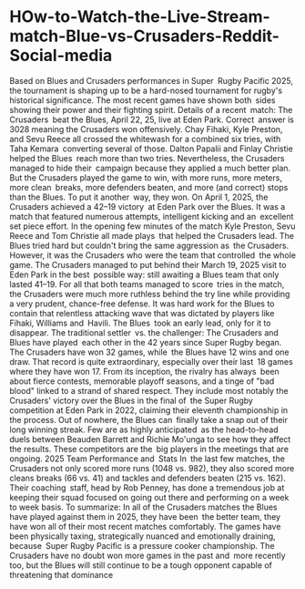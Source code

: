 # HOw-to-Watch-the-Live-Stream-match-Blue-vs-Crusaders-Reddit-Social-media


Based on Blues and Crusaders performances in Super Rugby Pacific 2025, the tournament is shaping up to be a hard-nosed tournament for rugby's historical significance. The most recent games have shown both sides showing their power and their fighting spirit.
Details of a recent match:
The Crusaders beat the Blues, April 22, 25, live at Eden Park. Correct answer is 3028 meaning the Crusaders won offensively. Chay Fihaki, Kyle Preston, and Sevu Reece all crossed the whitewash for a combined six tries, with Taha Kemara converting several of those. Dalton Papalii and Finlay Christie helped the Blues reach more than two tries. Nevertheless, the Crusaders managed to hide their campaign because they applied a much better plan. But the Crusaders played the game to win, with more runs, more meters, more clean breaks, more defenders beaten, and more (and correct) stops than the Blues. To put it another way, they won.
On April 1, 2025, the Crusaders achieved a 42–19 victory at Eden Park over the Blues. It was a match that featured numerous attempts, intelligent kicking and an excellent set piece effort. In the opening few minutes of the match Kyle Preston, Sevu Reece and Tom Christie all made plays that helped the Crusaders lead. The Blues tried hard but couldn't bring the same aggression as the Crusaders. However, it was the Crusaders who were the team that controlled the whole game.
The Crusaders managed to put behind their March 19, 2025 visit to Eden Park in the best possible way: still awaiting a Blues team that only lasted 41–19. For all that both teams managed to score tries in the match, the Crusaders were much more ruthless behind the try line while providing a very prudent, chance-free defense. It was hard work for the Blues to contain that relentless attacking wave that was dictated by players like Fihaki, Williams and Havili. The Blues took an early lead, only for it to disappear.
The traditional settler vs. the challenger:
The Crusaders and Blues have played each other in the 42 years since Super Rugby began. The Crusaders have won 32 games, while the Blues have 12 wins and one draw. That record is quite extraordinary, especially over their last 18 games where they have won 17.
From its inception, the rivalry has always been about fierce contests, memorable playoff seasons, and a tinge of "bad blood" linked to a strand of shared respect. They include most notably the Crusaders' victory over the Blues in the final of the Super Rugby competition at Eden Park in 2022, claiming their eleventh championship in the process. Out of nowhere, the Blues can finally take a snap out of their long winning streak.
Few are as highly anticipated as the head-to-head duels between Beauden Barrett and Richie Mo'unga to see how they affect the results. These competitors are the big players in the meetings that are ongoing.
2025 Team Performance and Stats
In the last few matches, the Crusaders not only scored more runs (1048 vs. 982), they also scored more cleans breaks (66 vs. 41) and tackles and defenders beaten (215 vs. 162).
Their coaching staff, head by Rob Penney, has done a tremendous job at keeping their squad focused on going out there and performing on a week to week basis.
To summarize:
In all of the Crusaders matches the Blues have played against them in 2025, they have been the better team, they have won all of their most recent matches comfortably. The games have been physically taxing, strategically nuanced and emotionally draining, because Super Rugby Pacific is a pressure cooker championship. The Crusaders have no doubt won more games in the past and more recently too, but the Blues will still continue to be a tough opponent capable of threatening that dominance
